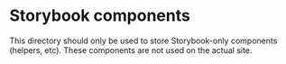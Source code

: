 # Storybook components

This directory should only be used to store Storybook-only components (helpers, etc). These components are not used on the actual site.
